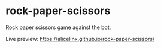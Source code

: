 # rock-paper-scissors

Rock paper scissors game against the bot.

Live preview: https://alicelinx.github.io/rock-paper-scissors/

